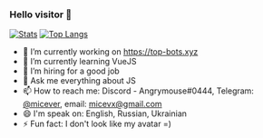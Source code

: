 ### Hello visitor 👋
[![Stats](https://github-readme-stats.vercel.app/api?username=angrymouse&include_all_commits=true&count_private=true&show_icons=true&theme=onedark)](https://github.com/anuraghazra/github-readme-stats)
[![Top Langs](https://github-readme-stats.vercel.app/api/top-langs/?username=angrymouse&layout=compact&theme=onedark)](https://github.com/anuraghazra/github-readme-stats)


- 🔭 I’m currently working on https://top-bots.xyz
- 🌱 I’m currently learning VueJS
- 🤔 I’m hiring for a good job
- 💬 Ask me everything about JS
- 📫 How to reach me: Discord - Angrymouse#0444, Telegram: [@micever](https://t.me/micever), email: [micevx@gmail.com](mailto:micevx@gmail.com)
- 😄 I'm speak on: English, Russian, Ukrainian
- ⚡ Fun fact: I don't look like my avatar =)
